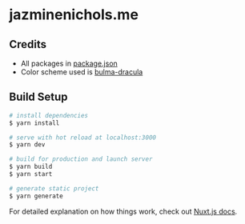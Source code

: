 # jazminenichols.me

## Credits
* All packages in [package.json](./package.json)
* Color scheme used is [bulma-dracula](https://github.com/mazipan/bulma-dracula)

## Build Setup

``` bash
# install dependencies
$ yarn install

# serve with hot reload at localhost:3000
$ yarn dev

# build for production and launch server
$ yarn build
$ yarn start

# generate static project
$ yarn generate
```

For detailed explanation on how things work, check out [Nuxt.js docs](https://nuxtjs.org).
